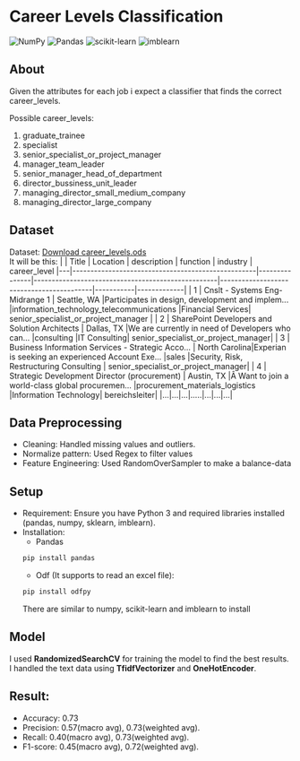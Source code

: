 # Career Levels Classification
![NumPy](https://img.shields.io/badge/numpy-%23013243.svg?style=for-the-badge&logo=numpy&logoColor=white)
![Pandas](https://img.shields.io/badge/pandas-%23150458.svg?style=for-the-badge&logo=pandas&logoColor=white)
![scikit-learn](https://img.shields.io/badge/scikit--learn-%23F7931E.svg?style=for-the-badge&logo=scikit-learn&logoColor=white)
![imblearn](https://img.shields.io/badge/imblearn-green?style=for-the-badge&logo=imblearn&logoColor=white)

## About

Given the attributes for each job i expect a classifier that finds the correct career_levels. 

Possible career_levels:
  1. graduate_trainee
  2. specialist
  3. senior_specialist_or_project_manager
  4. manager_team_leader
  5. senior_manager_head_of_department
  6. director_bussiness_unit_leader
  7. managing_director_small_medium_company
  8. managing_director_large_company

## Dataset
Dataset: [Download career_levels.ods](https://github.com/tranvietcuong03/career_levels_prediction/blob/master/career_levels.ods) <br>
It will be this: 
|   |  Title                                            | Location      | description                                       | function	                               | industry	| career_level
|---|---------------------------------------------------|---------------|---------------------------------------------------|------------------------------------------|-----------|-------------|
| 1 | Cnslt - Systems Eng- Midrange 1                   | Seattle, WA   |Participates in design, development and implem...	|information_technology_telecommunications |Financial Services| senior_specialist_or_project_manager |
| 2 | SharePoint Developers and Solution Architects     | Dallas, TX    |We are currently in need of Developers who can...  |consulting                                |IT Consulting| senior_specialist_or_project_manager|
| 3 | Business Information Services - Strategic Acco... | North Carolina|Experian is seeking an experienced Account Exe...  |sales                                     |Security, Risk, Restructuring Consulting | senior_specialist_or_project_manager|
| 4 | Strategic Development Director (procurement)	    | Austin, TX    |Â Want to join a world-class global procuremen...  |procurement_materials_logistics           |Information Technology| bereichsleiter|
|...|...|...|.....|...|...|...|


## Data Preprocessing
* Cleaning: Handled missing values and outliers.
* Normalize pattern: Used Regex to filter values
* Feature Engineering: Used RandomOverSampler to make a balance-data

## Setup
- Requirement: Ensure you have Python 3 and required libraries installed (pandas, numpy, sklearn, imblearn).
- Installation:
  * Pandas
  ```sh
  pip install pandas
  ```
   * Odf (It supports to read an excel file):
  ```sh
  pip install odfpy
  ```
  There are similar to numpy, scikit-learn and imblearn to install
  
## Model

I used **RandomizedSearchCV** for training the model to find the best results. I handled the text data using **TfidfVectorizer** and **OneHotEncoder**.


## Result:
* Accuracy: 0.73
* Precision: 0.57(macro avg), 0.73(weighted avg).
* Recall: 0.40(macro avg), 0.73(weighted avg).
* F1-score: 0.45(macro avg), 0.72(weighted avg).
